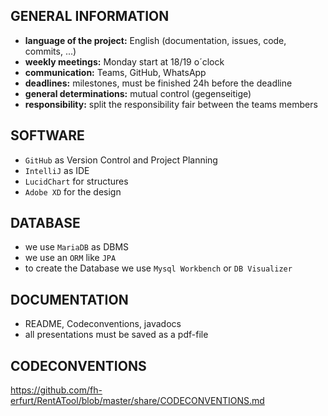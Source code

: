 ## GENERAL INFORMATION
- **language of the project:** English (documentation, issues, code, commits, ...)
- **weekly meetings:** Monday start at 18/19 o´clock
- **communication:** Teams, GitHub, WhatsApp
- **deadlines:** milestones, must be finished 24h before the deadline
- **general determinations:** mutual control (gegenseitige)
- **responsibility:** split the responsibility  fair between the teams members

## SOFTWARE
- `GitHub` as Version Control and Project Planning
- `IntelliJ` as IDE
- `LucidChart` for structures
- `Adobe XD` for the design

## DATABASE
 - we use `MariaDB` as DBMS
 - we use an `ORM` like `JPA`
 - to create the Database we use `Mysql Workbench` or `DB Visualizer`
 
## DOCUMENTATION
- README, Codeconventions, javadocs
- all presentations must be saved as a pdf-file

## CODECONVENTIONS

https://github.com/fh-erfurt/RentATool/blob/master/share/CODECONVENTIONS.md

